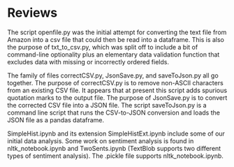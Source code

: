 Reviews
=======

The script openfile.py was the initial attempt for converting the text file from Amazon into a csv file that could then be read into a dataframe. This is also the purpose of txt_to_csv.py, which was split off to include a bit of command-line optionality plus an elementary data validation function that excludes data with missing or incorrectly ordered fields.

The family of files correctCSV.py, JsonSave.py, and saveToJson.py all go together. The purpose of correctCSV.py is to remove non-ASCII characters from an existing CSV file. It appears that at present this script adds spurious quotation marks to the output file. The purpose of JsonSave.py is to convert the corrected CSV file into a JSON file. The script saveToJson.py is a command line script that runs the CSV-to-JSON conversion and loads the JSON file as a pandas dataframe.

SimpleHist.ipynb and its extension SimpleHistExt.ipynb include some of our initial data analysis. Some work on sentiment analysis is found in nltk_notebook.ipynb and TwoSents.ipynb (TextBlob supports two different types of sentiment analysis). The .pickle file supports nltk_notebook.ipynb.